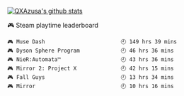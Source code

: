 [![QXAzusa's github stats](https://github-readme-stats.vercel.app/api?username=QXAzusa&count_private=false&show_icons=true&&bg_color=30,165880,169c5a&title_color=fff&text_color=fff)](https://github.com/QXAzusa/)
 <!-- steam-box start -->
🎮 Steam playtime leaderboard<br>
```text
🎮 Muse Dash                        🕘 149 hrs 39 mins
🎮 Dyson Sphere Program             🕘 46 hrs 36 mins
🎮 NieR:Automata™                   🕘 43 hrs 36 mins
🎮 Mirror 2: Project X              🕘 42 hrs 15 mins
🎮 Fall Guys                        🕘 13 hrs 34 mins
🎮 Mirror                           🕘 10 hrs 16 mins
```
 <!-- steam-box end -->
 
